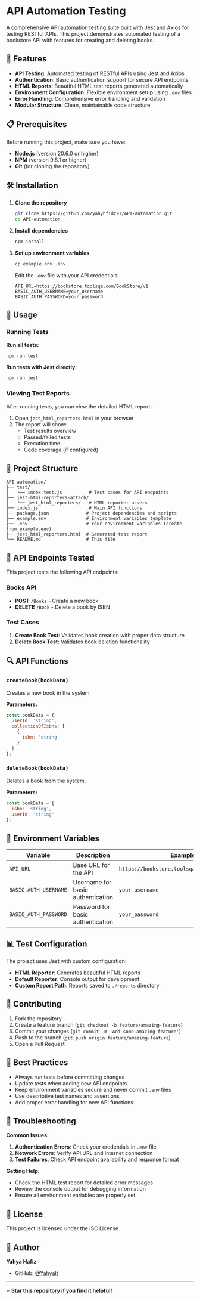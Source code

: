 # API Automation Testing

A comprehensive API automation testing suite built with Jest and Axios for testing RESTful APIs. This project demonstrates automated testing of a bookstore API with features for creating and deleting books.

## 🚀 Features

- **API Testing**: Automated testing of RESTful APIs using Jest and Axios
- **Authentication**: Basic authentication support for secure API endpoints
- **HTML Reports**: Beautiful HTML test reports generated automatically
- **Environment Configuration**: Flexible environment setup using `.env` files
- **Error Handling**: Comprehensive error handling and validation
- **Modular Structure**: Clean, maintainable code structure

## 📋 Prerequisites

Before running this project, make sure you have:

- **Node.js** (version 20.6.0 or higher)
- **NPM** (version 9.8.1 or higher)
- **Git** (for cloning the repository)

## 🛠️ Installation

1. **Clone the repository**
   ```bash
   git clone https://github.com/yahyhfidz97/API-automation.git
   cd API-automation
   ```

2. **Install dependencies**
   ```bash
   npm install
   ```

3. **Set up environment variables**
   ```bash
   cp example.env .env
   ```
   
   Edit the `.env` file with your API credentials:
   ```env
   API_URL=https://bookstore.toolsqa.com/BookStore/v1
   BASIC_AUTH_USERNAME=your_username
   BASIC_AUTH_PASSWORD=your_password
   ```

## 🔧 Usage

### Running Tests

**Run all tests:**
```bash
npm run test
```

**Run tests with Jest directly:**
```bash
npm run jest
```

### Viewing Test Reports

After running tests, you can view the detailed HTML report:

1. Open `jest_html_reporters.html` in your browser
2. The report will show:
   - Test results overview
   - Passed/failed tests
   - Execution time
   - Code coverage (if configured)

## 📁 Project Structure

```
API-automation/
├── test/
│   └── index.test.js          # Test cases for API endpoints
├── jest-html-reporters-attach/
│   └── jest_html_reporters/   # HTML reporter assets
├── index.js                   # Main API functions
├── package.json              # Project dependencies and scripts
├── example.env               # Environment variables template
├── .env                      # Your environment variables (create from example.env)
├── jest_html_reporters.html  # Generated test report
└── README.md                 # This file
```

## 🧪 API Endpoints Tested

This project tests the following API endpoints:

### Books API
- **POST** `/Books` - Create a new book
- **DELETE** `/Book` - Delete a book by ISBN

### Test Cases
1. **Create Book Test**: Validates book creation with proper data structure
2. **Delete Book Test**: Validates book deletion functionality

## 🔍 API Functions

### `createBook(bookData)`
Creates a new book in the system.

**Parameters:**
```javascript
const bookData = {
  userId: 'string',
  collectionOfIsbns: [
    {
      isbn: 'string'
    }
  ]
};
```

### `deleteBook(bookData)`
Deletes a book from the system.

**Parameters:**
```javascript
const bookData = {
  isbn: 'string',
  userId: 'string'
};
```

## 🔑 Environment Variables

| Variable | Description | Example |
|----------|-------------|---------|
| `API_URL` | Base URL for the API | `https://bookstore.toolsqa.com/BookStore/v1` |
| `BASIC_AUTH_USERNAME` | Username for basic authentication | `your_username` |
| `BASIC_AUTH_PASSWORD` | Password for basic authentication | `your_password` |

## 📊 Test Configuration

The project uses Jest with custom configuration:

- **HTML Reporter**: Generates beautiful HTML reports
- **Default Reporter**: Console output for development
- **Custom Report Path**: Reports saved to `./reports` directory

## 🤝 Contributing

1. Fork the repository
2. Create a feature branch (`git checkout -b feature/amazing-feature`)
3. Commit your changes (`git commit -m 'Add some amazing feature'`)
4. Push to the branch (`git push origin feature/amazing-feature`)
5. Open a Pull Request

## 📝 Best Practices

- Always run tests before committing changes
- Update tests when adding new API endpoints
- Keep environment variables secure and never commit `.env` files
- Use descriptive test names and assertions
- Add proper error handling for new API functions

## 🐛 Troubleshooting

**Common Issues:**

1. **Authentication Errors**: Check your credentials in `.env` file
2. **Network Errors**: Verify API URL and internet connection
3. **Test Failures**: Check API endpoint availability and response format

**Getting Help:**
- Check the HTML test report for detailed error messages
- Review the console output for debugging information
- Ensure all environment variables are properly set

## 📄 License

This project is licensed under the ISC License.

## 👤 Author

**Yahya Hafiz**
- GitHub: [@Yahyalt](https://github.com/Yahyalt)

---

⭐ **Star this repository if you find it helpful!**